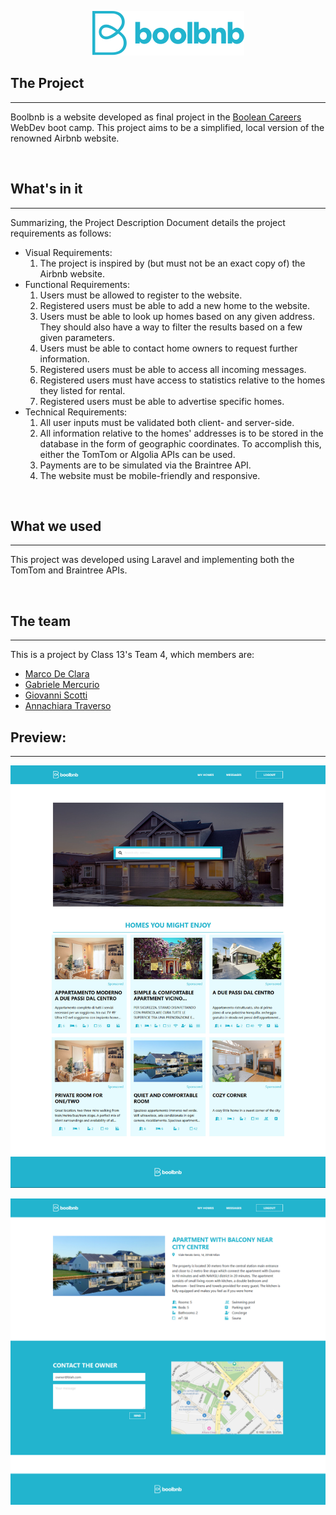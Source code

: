 <!-- <p align="center"><img src="https://github.com/attraverso/boolbnb/blob/master/storage/images/boolbnb-logo-color.svg"></p> -->
<p align="center"><img src="storage\images\boolbnb-logo-color.svg"></p>


<h2>The Project</h2>
<hr>
<p>Boolbnb is a website developed as final project in the <a href="https://www.boolean.careers/">Boolean Careers</a> WebDev boot camp. This project aims to be a simplified, local version of the renowned Airbnb website.</p>
<br>

<h2>What's in it</h2>
<hr>
<p>Summarizing, the Project Description Document details the project requirements as follows:</p>
<ul>
	<li>Visual Requirements:
		<ol>
			<li>The project is inspired by (but must not be an exact copy of) the Airbnb website.</li>
		</ol>
	</li>
	<li>Functional Requirements:
		<ol>
			<li>Users must be allowed to register to the website.</li>
			<li>Registered users must be able to add a new home to the website.</li>
			<li>Users must be able to look up homes based on any given address. They should also have a way to filter the results based on a few given parameters.</li>
			<li>Users must be able to contact home owners to request further information.</li>
			<li>Registered users must be able to access all incoming messages.</li>
			<li>Registered users must have access to statistics relative to the homes they listed for rental.</li>
			<li>Registered users must be able to advertise specific homes.</li>
		</ol>
	</li>
	<li>Technical Requirements:
		<ol>
			<li>All user inputs must be validated both client- and server-side.</li>
			<li>All information relative to the homes' addresses is to be stored in the database in the form of geographic coordinates. To accomplish this, either the TomTom or Algolia APIs can be used.</li>
			<li>Payments are to be simulated via the Braintree API.</li>
			<li>The website must be mobile-friendly and responsive.</li>
		</ol>
	</li>
</ul>
<br>

<h2>What we used</h2>
<hr>
<p>This project was developed using Laravel and implementing both the TomTom and Braintree APIs.</p>
<br>

<h2>The team</h2>
<hr>
<p>This is a project by Class 13's Team 4, which members are:</p>
<ul>
	<li><a href="https://github.com/marco-de-clara">Marco De Clara</a></li>
	<li><a href="https://github.com/gabrielemercurio-web">Gabriele Mercurio</a></li>
	<li><a href="https://github.com/Giosco25">Giovanni Scotti</a></li>
	<li><a href="https://github.com/attraverso">Annachiara Traverso</a></li>
</ul>

<h2>Preview:</h2>
<hr>
<!-- <p align="center"><img src="https://github.com/attraverso/boolbnb/blob/master/storage/images/demo-homepage.jpg"></p> -->
<p align="center"><img src="storage\images\demo-homepage.jpg"></p>
<!-- <p align="center"><img src="https://github.com/attraverso/boolbnb/blob/master/storage/images/demo-show-house.png"></p> -->
<p align="center"><img src="storage\images\demo-show-house.png"></p>
